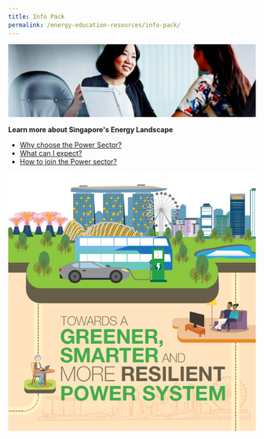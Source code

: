 ```yaml
---
title: Info Pack
permalink: /energy-education-resources/info-pack/
---
```

![Info Pack Resources](/images/educational-resources/Resources.jpg)

**Learn more about Singapore's Energy Landscape**  
* <a href="/files/energy-education-resources/info-pack/PLS%20Booklet.pdf" target="_blank">Why choose the Power Sector?</a>  
* <a href="/files/energy-education-resources/info-pack/PLS%20Roadmap.pdf" target="_blank">What can I expect?</a>   
* <a href="/files/energy-education-resources/info-pack/A_EMA_PLSFolder_OpenSize_R13.pdf" target="_blank">How to join the Power sector?</a>  

![TOWARDS A GREENER, SMARTER AND MORE RESILIENT POWER SYSTEM](/images/educational-resources/Cover%20page%20for%20PLS.png)
